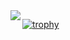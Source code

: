 <!--
**datt16/datt16** is a ✨ _special_ ✨ repository because its `README.md` (this file) appears on your GitHub profile.

Here are some ideas to get you started:
-->

<!-- [![Anurag's GitHub stats](https://github-readme-stats.vercel.app/api?username=datt16&show_icons=true&count_private=true)](https://github.com/anuraghazra/github-readme-stats)
 

[![Top Langs](https://github-readme-stats.vercel.app/api/top-langs/?username=datt16&hide=Jupyter%20Notebook&layout=compact)](https://github.com/anuraghazra/github-readme-stats)
 -->

<a href="https://github.com/anuraghazra/github-readme-stats">
  <img align="left" src="https://github-readme-stats.vercel.app/api?username=datt16&count_private=true&show_icons=true" />
</a>

[![trophy](https://github-profile-trophy.vercel.app/?username=datt16)](https://github.com/ryo-ma/github-profile-trophy)

 
<!--  
### 🔭 アクティブなリポジトリ
  - ~~[TaAM](https://github.com/datt16/TaAM) : 時間割 & 出席記録アプリ~~ : 諸事情により保留


### 🌱 勉強中の技術
- Android (kotlin) ... ComposeによるUI構築から、少しずつアーキテクチャやロジックの勉強も進めています
- Web (React, Babylon.js) ... Webで動く簡易3Dエディタのようなものを開発中です


### ✨ 興味がある事 | いつかやってみたいこと
- VR開発 ... Unity, Babylon.js, Three.js
- クロスプラットフォーム開発 ... Flutter, React Native
- iOSネイティブ開発
- UI/UXデザイン
 -->
